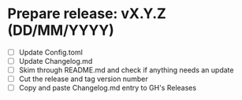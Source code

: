 
# Prepare release: vX.Y.Z (DD/MM/YYYY)

- [ ] Update Config.toml
- [ ] Update Changelog.md
- [ ] Skim through README.md and check if anything needs an update
- [ ] Cut the release and tag version number
- [ ] Copy and paste Changelog.md entry to GH's Releases
